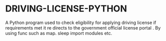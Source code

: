 # DRIVING-LICENSE-PYTHON
A Python program used to check eligibility for applying driving license if requirements met it re directs to the government official license portal .
By using func such as map. sleep import modules etc.
